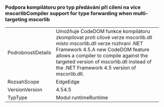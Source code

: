 ### <a name="compiler-support-for-type-forwarding-when-multi-targeting-mscorlib"></a><span data-ttu-id="4ad32-101">Podpora kompilátoru pro typ předávání při cílení na více mscorlib</span><span class="sxs-lookup"><span data-stu-id="4ad32-101">Compiler support for type forwarding when multi-targeting mscorlib</span></span>

|   |   |
|---|---|
|<span data-ttu-id="4ad32-102">Podrobnosti</span><span class="sxs-lookup"><span data-stu-id="4ad32-102">Details</span></span>|<span data-ttu-id="4ad32-103">Umožňuje CodeDOM funkce kompilátoru zkompilovat proti cílové verze mscorlib.dll místo mscorlib.dll verze rozhraní .NET Framework 4.5.</span><span class="sxs-lookup"><span data-stu-id="4ad32-103">A new CodeDOM feature allows a compiler to compile against the targeted version of mscorlib.dll instead of the .NET Framework 4.5 version of mscorlib.dll.</span></span>|
|<span data-ttu-id="4ad32-104">Rozsah</span><span class="sxs-lookup"><span data-stu-id="4ad32-104">Scope</span></span>|<span data-ttu-id="4ad32-105">Edge</span><span class="sxs-lookup"><span data-stu-id="4ad32-105">Edge</span></span>|
|<span data-ttu-id="4ad32-106">Version</span><span class="sxs-lookup"><span data-stu-id="4ad32-106">Version</span></span>|<span data-ttu-id="4ad32-107">4.5</span><span class="sxs-lookup"><span data-stu-id="4ad32-107">4.5</span></span>|
|<span data-ttu-id="4ad32-108">Typ</span><span class="sxs-lookup"><span data-stu-id="4ad32-108">Type</span></span>|<span data-ttu-id="4ad32-109">Modul runtime</span><span class="sxs-lookup"><span data-stu-id="4ad32-109">Runtime</span></span>|


